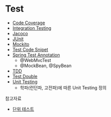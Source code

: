 # Test

* [Code Coverage](Code-Coverage/Code-Coverage.md)
* [Integration Testing](Integration-Testing/Integration-Testing.md) 
* [Jacoco](Jacoco/Jacoco.md)
* [JUnit](JUnit/JUnit.md)
* [Mockito](Mockito/Mockito.md)
* [Test Code Snipet](Snipet/Snipet.md)
* [Spring Test Annotation](Spring-Test-Annotation/Spring-Test-Annotation.md)
  * @WebMvcTest
  * @MockBean, @SpyBean
* [TDD](TDD/TDD.md)
* [Test Double](Test-Double/Test-Double.md)
* [Unit Testing](Unit-Testing/Unit-Testing.md)
  * 학파(런던파, 고전파)에 따른 Unit Testing 정의



참고자료

* [단위 테스트](http://www.kyobobook.co.kr/product/detailViewKor.laf?mallGb=KOR&ejkGb=KOR&barcode=9791161755748)